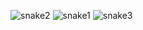 
![snake2](https://github.com/user-attachments/assets/57182131-6b04-4717-86bd-12b86dc6c602)
![snake1](https://github.com/user-attachments/assets/45589864-4701-4a6d-99ac-281d343e5cf6)
![snake3](https://github.com/user-attachments/assets/2716ea3d-1acd-4e4c-9948-20db5806313c)
